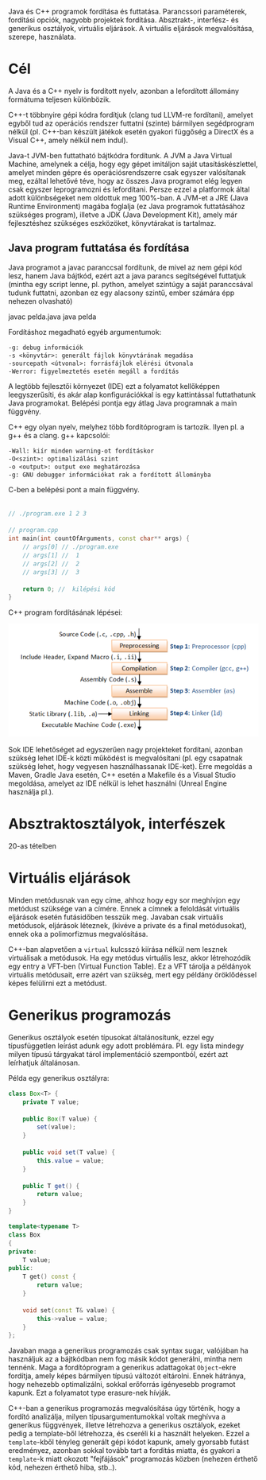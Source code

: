 Java és C++ programok fordítása és futtatása. Parancssori paraméterek, fordítási opciók, nagyobb projektek fordítása. Absztrakt-, interfész- és generikus osztályok, virtuális eljárások. A virtuális eljárások megvalósítása, szerepe, használata.

# Cél

A Java és a C++ nyelv is fordított nyelv, azonban a lefordított állomány formátuma teljesen különbözik.

C++-t többnyire gépi kódra fordítjuk (clang tud LLVM-re fordítani), amelyet egyből tud az operációs rendszer futtatni (szinte) bármilyen segédprogram nélkül (pl. C++-ban készült játékok esetén gyakori függőség a DirectX és a Visual C++, amely nélkül nem indul).

Java-t JVM-ben futtatható bájtkódra fordítunk. A JVM a Java Virtual Machine, amelynek a célja, hogy egy gépet imitáljon saját utasításkészlettel, amelyet minden gépre és operációsrendszerre csak egyszer valósítanak meg, ezáltal lehetővé téve, hogy az összes Java programot elég legyen csak egyszer leprogramozni és lefordítani. Persze ezzel a platformok által adott különbségeket nem oldottuk meg 100%-ban.
A JVM-et a JRE (Java Runtime Environment) magába foglalja (ez Java programok futtatásához szükséges program), illetve a JDK (Java Development Kit), amely már fejlesztéshez szükséges eszközöket, könyvtárakat is tartalmaz.

## Java program futtatása és fordítása

Java programot a javac paranccsal fordítunk, de mivel az nem gépi kód lesz, hanem Java bájtkód, ezért azt a java parancs segítségével futtatjuk (mintha egy script lenne, pl. python, amelyet szintúgy a saját paranccsával tudunk futtatni, azonban ez egy alacsony szintű, ember számára épp nehezen olvasható)

javac pelda.java
java pelda

Fordításhoz megadható egyéb argumentumok:

```
-g: debug információk
-s <könyvtár>: generált fájlok könyvtárának megadása
-sourcepath <útvonal>: forrásfájlok elérési útvonala
-Werror: figyelmeztetés esetén megáll a fordítás
```

A legtöbb fejlesztői környezet (IDE) ezt a folyamatot kellőképpen leegyszerűsíti, és akár alap konfigurációkkal is egy kattintással futtathatunk Java programokat. Belépési pontja egy átlag Java programnak a main függvény.

C++ egy olyan nyelv, melyhez több fordítóprogram is tartozik. Ilyen pl. a g++ és a clang. g++ kapcsolói:

```
-Wall: kiír minden warning-ot fordításkor
-O<szint>: optimalizálási szint
-o <output>: output exe meghatározása
-g: GNU debugger információkat rak a fordított állományba
```

C-ben a belépési pont a main függvény.

```c++

// ./program.exe 1 2 3

// program.cpp
int main(int countOfArguments, const char** args) {
    // args[0] // ./program.exe
    // args[1] //  1
    // args[2] //  2
    // args[3] //  3

    return 0; //  kilépési kód
}
```

C++ program fordításának lépései:

![](21_cpp_compiling.png)

Sok IDE lehetőséget ad egyszerűen nagy projekteket fordítani, azonban szükség lehet IDE-k közti működést is megvalósítani (pl. egy csapatnak szükség lehet, hogy vegyesen használhassanak IDE-ket). Erre megoldás a Maven, Gradle Java esetén, C++ esetén a Makefile és a Visual Studio megoldása, amelyet az IDE nélkül is lehet használni (Unreal Engine használja pl.).

# Absztraktosztályok, interfészek

20-as tételben

# Virtuális eljárások

Minden metódusnak van egy címe, ahhoz hogy egy sor meghívjon egy metódust szüksége van a címére. Ennek a címnek a feloldását virtuális eljárások esetén futásidőben tesszük meg. Javaban csak virtuális metódusok, eljárások léteznek, (kivéve a private és a final metódusokat), ennek oka a polimorfizmus megvalósítása.

C++-ban alapvetően a `virtual` kulcsszó kiírása nélkül nem lesznek virtuálisak a metódusok. Ha egy metódus virtuális lesz, akkor létrehozódik egy entry a VFT-ben (Virtual Function Table). Ez a VFT tárolja a példányok virtuális metódusait, erre azért van szükség, mert egy példány öröklődéssel képes felülírni ezt a metódust.

# Generikus programozás

Generikus osztályok esetén típusokat általánosítunk, ezzel egy típusfüggetlen leírást adunk egy adott problémára. Pl. egy lista mindegy milyen típusú tárgyakat tárol implementáció szempontból, ezért azt leírhatjuk általánosan.

Példa egy generikus osztályra:

```java
class Box<T> {
    private T value;

    public Box(T value) {
        set(value);
    }

    public void set(T value) {
        this.value = value;
    }

    public T get() {
        return value;
    }
}
```

```c++
template<typename T>
class Box
{
private:
    T value;
public:
    T get() const {
        return value;
    }

    void set(const T& value) {
        this->value = value;
    }
};
```

Javaban maga a generikus programozás csak syntax sugar, valójában ha használjuk az a bájtkódban nem fog másik kódot generálni, mintha nem tennénk. Maga a fordítóprogram a generikus adattagokat `Object`-ekre fordítja, amely képes bármilyen típusú változót eltárolni. Ennek hátránya, hogy nehezebb optimalizálni, sokkal erőforrás igényesebb programot kapunk. Ezt a folyamatot type erasure-nek hívják.

C++-ban a generikus programozás megvalósítása úgy történik, hogy a fordító analizálja, milyen típusargumentumokkal voltak meghívva a generikus függvények, illetve létrehozva a generikus osztályok, ezeket pedig a template-ből létrehozza, és cseréli ki a használt helyeken. Ezzel a `template`-kből tényleg generált gépi kódot kapunk, amely gyorsabb futást eredményez, azonban sokkal tovább tart a fordítás miatta, és gyakori a `template`-k miatt okozott "fejfájások" programozás közben (nehezen érthető kód, nehezen érthető hiba, stb..).
